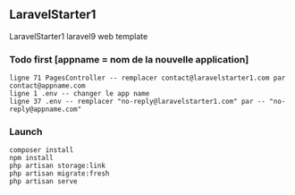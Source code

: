 ## LaravelStarter1
LaravelStarter1 laravel9 web template

### Todo first [appname = nom de la nouvelle application]
```shell
ligne 71 PagesController -- remplacer contact@laravelstarter1.com par contact@appname.com
ligne 1 .env -- changer le app name
ligne 37 .env -- remplacer "no-reply@laravelstarter1.com" par -- "no-reply@appname.com"
```

### Launch 
```shell
composer install
npm install
php artisan storage:link
php artisan migrate:fresh
php artisan serve
```